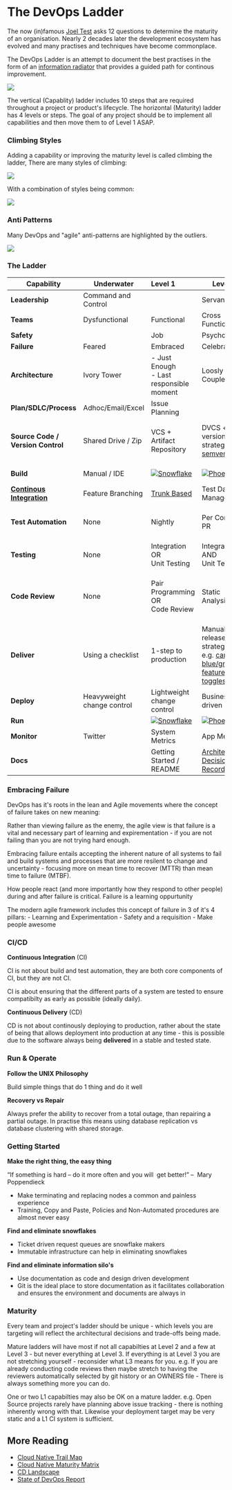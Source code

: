 # The DevOps Ladder

The now (in)famous [Joel Test](https://www.joelonsoftware.com/2000/08/09/the-joel-test-12-steps-to-better-code/) asks 12 questions to determine the maturity of an organisation.  Nearly 2 decades later the development ecosystem has evolved and many practises and techniques have become commonplace.

The DevOps Ladder is an attempt to document the best practises in the form of an [information radiator](https://www.agilealliance.org/glossary/information-radiators/) that provides a guided path for continous improvement.

![](http://res.cloudinary.com/dyjp6brbx/image/upload/v1508093092/ladder_rhdbto.png)

The vertical (Capablity) ladder includes 10 steps that are required throughout a project or product's lifecycle. The horizontal (Maturity)  ladder has 4 levels or steps. The goal of any project should be to implement all capabilities and then move them to of Level 1 ASAP.

### Climbing Styles

Adding a capability or improving the maturity level is called climbing the ladder, There are many styles of climbing:

![](http://res.cloudinary.com/dyjp6brbx/image/upload/v1508093090/climbing-style_mcejjb.png)

With a combination of styles being common:

![](http://res.cloudinary.com/dyjp6brbx/image/upload/v1508092999/DevOps_Ladder_1_qzlruz.png)

### Anti Patterns

Many DevOps and "agile" anti-patterns are highlighted by the outliers.

![](http://res.cloudinary.com/dyjp6brbx/image/upload/v1508093091/ladder-anti-patterns_l2huzh.png)


### The Ladder

| Capability                                                   | Underwater                 | Level 1                                                      | Level 2                                                      | Level 3                                                      |
| ------------------------------------------------------------ | -------------------------- | :----------------------------------------------------------- | ------------------------------------------------------------ | ------------------------------------------------------------ |
| **Leadership**                                               | Command and Control        |                                                              | Servant                                                      | Transformational                                             |
| **Teams**                                                    | Dysfunctional              | Functional                                                   | Cross Functional                                             | Empowered                                                    |
| **Safety**                                                   |                            | Job                                                          | Psychological                                                |                                                              |
| **Failure**                                                  | Feared                     | Embraced                                                     | Celebrated                                                   |                                                              |
| **Architecture**                                             | Ivory Tower                | - Just Enough <br> - Last responsible moment                 | Loosly Coupled                                               |                                                              |
| **Plan/SDLC/Process**                                        | Adhoc/Email/Excel          | Issue Planning                                               |                                                              |                                                              |
| **Source Code / Version Control**                            | Shared Drive / Zip         | VCS + Artifact Repository                                    | DVCS + versioning strategy e.g. [semver](http://semver.org)  | Branching Strategies e.g. <br> <span style="text-decoration: strikethrough">[Git Flow](https://guides.github.com/introduction/flow/)</span><br>OR<br>[Trunk Based](https://trunkbaseddevelopment.com) |
| **Build**                                                    | Manual / IDE               | [![](http://res.cloudinary.com/dyjp6brbx/image/upload/v1508089198/snowflake.png)Snowflake](https://martinfowler.com/bliki/SnowflakeServer.html) | [![](http://res.cloudinary.com/dyjp6brbx/image/upload/v1508089199/phoenix.png)Phoenix](https://martinfowler.com/bliki/PhoenixServer.html) | [Reproducible Builds](https://reproducible-builds.org/)      |
| **[Continous Integration](https://www.martinfowler.com/articles/continuousIntegration.html)** | Feature Branching          | [Trunk Based](https://trunkbaseddevelopment.com)             | Test Data Management                                         |                                                              |
| **Test Automation**                                          | None                       | Nightly                                                      | Per Commit / PR                                              | - Matrix<br>- Epemeral testing instance per PR               |
| **Testing**                                                  | None                       | Integration OR <br>Unit Testing                              | Integration <br>AND <br>Unit Testing                         | - Fuzzy Testing<br>- Matrix<br>- Downstream                  |
| **Code Review**                                              | None                       | Pair Programming OR<br>Code Review                           | Static Analysis                                              | - Security scanning<br>- Dependency scanning <br>- Architecture compliance |
| **Deliver**                                                  | Using a checklist          | 1-step to production                                         | Manual release strategies e.g. [canary](https://martinfowler.com/bliki/CanaryRelease.html) or [blue/green](https://martinfowler.com/bliki/BlueGreenDeployment.html) <br>[feature toggles](https://www.martinfowler.com/articles/feature-toggles.html) | Automatic rollout strategies based on business metrics e.g. using [Spinnaker](https://www.spinnaker.io/) |
| **Deploy**                                                   | Heavyweight change control | Lightweight change control                                   | Business driven                                              |                                                              |
| **Run**                                                      |                            | [![](http://res.cloudinary.com/dyjp6brbx/image/upload/v1508089198/snowflake.png)Snowflake](https://martinfowler.com/bliki/SnowflakeServer.html) | [![](http://res.cloudinary.com/dyjp6brbx/image/upload/v1508089199/phoenix.png)Phoenix](https://martinfowler.com/bliki/PhoenixServer.html) | Run offline                                                  |
| **Monitor**                                                  | Twitter                    | System Metrics                                               | App Metrics                                                  | Business Metrics                                             |
| **Docs**                                                     |                            | Getting Started / README                                     | [Architecture Decision Records](https://dev9.com/blog-posts/2017/5/increasing-software-transparency-with-lightweight-architectural-decision-records) | - Playbook<br> - [Cultural Manifesto](http://firstround.com/review/how-i-structured-engineering-teams-at-linkedin-and-admob-for-success/) |

### Embracing Failure

DevOps has it's roots in the lean and Agile movements where the concept of failure takes on new meaning:

Rather than viewing failure as the enemy, the agile view is that failure is a vital and necessary part of learning and expirementation - if you are not failing than you are not trying hard enough.

Embracing failure entails accepting the inherent nature of all systems to fail and build systems and processes that are more resilent to change and uncertainty - focusing more on mean time to recover (MTTR) than mean time to failure (MTBF).

How people react (and more importantly how they respond to other people) during and after failure is critical. Failure is a learning oppurtunity

The modern agile framework includes this concept of failure in 3 of it's 4 pillars:
    - Learning and Experimentation
    - Safety and a requisition
    - Make people awesome

### CI/CD

**Continuous Integration** (CI)

CI is not about build and test automation, they are both core components of CI, but they are not CI.

CI is about ensuring that the different parts of a system are tested to ensure compatibilty as early as possible (ideally daily).

**Continuous Delivery** (CD)

CD is not about continously deploying to production, rather about the state of being that allows deployment into production at any time - this is possible due to the software always being **delivered** in a stable and tested state.

### Run & Operate

**Follow the UNIX Philosophy**

Build simple things that do 1 thing and do it well

**Recovery vs Repair**

Always prefer the ability to recover from a total outage, than repairing a partial outage. In practise this means using database replication vs database clustering with shared storage.

### Getting Started

**Make the right thing, the easy thing**

“If something is hard – do it more often and you will  get better!” –  Mary Poppendieck

- Make terminating and replacing nodes a common and painless experience
- Training, Copy and Paste, Policies and Non-Automated procedures are almost never easy

**Find and eliminate snowflakes**

* Ticket driven request queues are snowflake makers
* Immutable infrastructure can help in eliminating snowflakes

**Find and eliminate information silo's**

* Use documentation as code and design driven development
*  Git is the ideal place to store documentation as it facilitates collaboration
   and ensures the environment and documents are always in

### Maturity

Every team and project's ladder should be unique - which levels you are targeting will reflect the architectural decisions and trade-offs being made.

Mature ladders will have most if not all capabilties at Level 2 and a few at Level 3 - but never everything at Level 3. If everything is at Level 3 you are not stretching yourself - reconsider what L3 means for you.  e.g. If you are already conducting code reviews then maybe stretch to having the reviewers automatically selected by git history or an OWNERS file - There is always something more you can do.

One or two L1 capabilties may also be OK on a mature ladder. e.g. Open Source projects rarely have planning above issue tracking - there is nothing inherently wrong with that.  Likewise your deployment target may be very static and a L1 CI system is sufficient.

## More Reading

* [Cloud Native Trail Map](https://github.com/cncf/landscape/blob/master/README.md#trail-map)
* [Cloud Native Maturity Matrix](https://container-solutions.com/cloud-native-maturity-matrix/)
* [CD Landscape](http://www.jamesbowman.me/post/continuous-delivery-tool-landscape/)
* [State of DevOps Report](https://puppet.com/system/files/2017-06/2017-state-of-devops-report_3.pdf)
